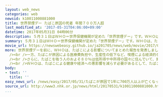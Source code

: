 ```yaml
---
layout: web_news
categories: web
newsid: k10011000881000
title: 世界禁煙デー たばこ原因の死者 年間７００万人超
last_modified_at: '2017-05-31T04:06:00+09:00'
datetime: 2017年05月31日 04時06分
description: ５月３１日はＷＨＯ＝世界保健機関が定めた「世界禁煙デー」です。ＷＨＯは、たばこが原因で死亡する人は世界で年間７００万人を超え、医療費負担などによる経済的な損失は１５５兆円に上るとして、各国政府にたばこの規制強化を呼びかけています。
summary: ５月３１日はＷＨＯ＝世界保健機関が定めた「世界禁煙デー」です。ＷＨＯは、たばこが原因で死亡する人は世界で年間７００万人を超え、医療費負担などによる経済的な損失は１５５兆円に上るとして、各国政府にたばこの規制強化を呼びかけています。
movie_url: https://newswebeasy.github.io/ja201705/news/web/movie/2017/05/31/k10011000881000.mp4
more: 世界禁煙デーを前に、ＷＨＯは、たばこによる影響についてまとめた報告を発表しました。<br /><br />それによりますと、たばこを日常的に吸う人は世界全体で、およそ１０億人に上っています。また、たばこが原因で死亡する人は年間７００万人を超え、８９万人はたばこを吸わないものの、他人のたばこの煙を吸わされる受動喫煙で、死亡したとしています。<br
  /><br />一方、たばこが原因による医療費負担や、生産性の低下など、喫煙による経済的な損失は年間１兆４０００億ドル（１５５兆円余り）に上ると試算しています。<br
  /><br />さらに、たばこを吸う人のおよそ８０％は低所得や中所得の国々に住んでいて、貧困層の世帯では、たばこに充てられる支出の割合が全体の１０％を超え、食事や教育などの支出を圧迫し、たばこが貧困を深刻化させていると指摘しています。<br
  /><br />ＷＨＯは、たばこによる健康や経済への悪影響を減らす必要があるとして、たばこの税金を引き上げたり、広告を禁止したりするなど、各国政府に、たばこの規制強化を呼びかけています。
body:
- text: ''
  title: ''
easy_news_url: /news/easy/2017/05/31/たばこが原因で1年に700万人以上が亡くなっている/
source_url: http://www3.nhk.or.jp/news/html/20170531/k10011000881000.html?utm_int=nsearch_contents_search-items_002
...
```

